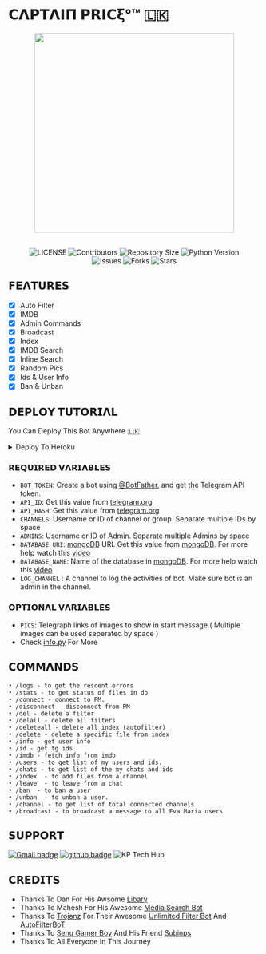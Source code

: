 # 𝗖𝝠𝝦𝝩𝝠𝝞𝝥 𝝦𝗥𝝞𝗖𝝽°™️ 🇱🇰 
</p>
<p align="center"><a href="https://t.me/MaX_Captain_Price_Robot"><img src="https://github.com/KisaraPesanjithPerera/Captain-Price/blob/main/database/logo.png" width="400"></a></p>
<p align="center">


<p align="center"> <br>
    <img src="https://img.shields.io/github/license/KisaraPesanjithPerera/Captain-Price?style=for-the-badge&logo=github" alt="LICENSE">
    <img src="https://img.shields.io/github/contributors/KisaraPesanjithPerera/Captain-Price?style=for-the-badge&logo=github" alt="Contributors">
    <img src="https://img.shields.io/github/repo-size/KisaraPesanjithPerera/Captain-Price?style=for-the-badge&logo=github" alt="Repository Size"> 
    <img src="https://img.shields.io/badge/python-3.9-green?style=for-the-badge&logo=appveyor" alt="Python Version">
 <br>   
    <img src="https://img.shields.io/github/issues/KisaraPesanjithPerera/Captain-Price?style=for-the-badge&logo=github" alt="Issues">
    <img src="https://img.shields.io/github/forks/KisaraPesanjithPerera/Captain-Price?style=for-the-badge&logo=github" alt="Forks">
    <img src="https://img.shields.io/github/stars/KisaraPesanjithPerera/Captain-Price?style=for-the-badge&logo=github" alt="Stars">
</p> 


## 𝗙𝗘𝝠𝝩𝗨𝗥𝗘𝗦

- [x] Auto Filter
- [x] IMDB
- [x] Admin Commands
- [x] Broadcast
- [x] Index
- [x] IMDB Search
- [x] Inline Search
- [x] Random Pics
- [x] Ids & User Info 
- [x] Ban & Unban 

 ## 𝗗𝗘𝗣𝗟𝝤𝝪 𝝩𝗨𝝩𝝤𝗥𝗜𝝠𝗟
You Can Deploy This Bot Anywhere 🇱🇰
 
<details><summary>Deploy To Heroku</summary>
<p>
<br>

 [![Deploy](https://www.herokucdn.com/deploy/button.svg)](https://heroku.com/deploy?template=https://github.com/KisaraPesanjithPerera/Captain-Price) 

</p>
</details>

### 𝗥𝗘𝗤𝗨𝗜𝗥𝗘𝗗 𝗩𝝠𝗥𝗜𝝠𝗕𝗟𝗘𝗦
* `BOT_TOKEN`: Create a bot using [@BotFather](https://telegram.dog/BotFather), and get the Telegram API token.
* `API_ID`: Get this value from [telegram.org](https://my.telegram.org/apps)
* `API_HASH`: Get this value from [telegram.org](https://my.telegram.org/apps)
* `CHANNELS`: Username or ID of channel or group. Separate multiple IDs by space
* `ADMINS`: Username or ID of Admin. Separate multiple Admins by space
* `DATABASE_URI`: [mongoDB](https://www.mongodb.com) URI. Get this value from [mongoDB](https://www.mongodb.com). For more help watch this [video](https://youtu.be/1G1XwEOnxxo)
* `DATABASE_NAME`: Name of the database in [mongoDB](https://www.mongodb.com). For more help watch this [video](https://youtu.be/1G1XwEOnxxo)
* `LOG_CHANNEL` : A channel to log the activities of bot. Make sure bot is an admin in the channel.
### 𝝤𝗣𝝩𝗜𝝤𝝢𝝠𝗟 𝗩𝝠𝗥𝗜𝝠𝗕𝗟𝗘𝗦
* `PICS`: Telegraph links of images to show in start message.( Multiple images can be used seperated by space )
* Check [info.py](https://github.com/KisaraPesanjithPerera/Captain-Price/blob/main/info.py) For More


## 𝗖𝝤𝗠𝗠𝝠𝝢𝗗𝗦
```
• /logs - to get the rescent errors
• /stats - to get status of files in db
• /connect - connect to PM.
• /disconnect - disconnect from PM
• /del - delete a filter
• /delall - delete all filters
• /deleteall - delete all index (autofilter)
• /delete - delete a specific file from index
• /info - get user info
• /id - get tg ids.
• /imdb - fetch info from imdb
• /users - to get list of my users and ids.
• /chats - to get list of the my chats and ids 
• /index  - to add files from a channel
• /leave  - to leave from a chat
• /ban  - to ban a user
• /unban  - to unban a user.
• /channel - to get list of total connected channels
• /broadcast - to broadcast a message to all Eva Maria users
```
## 𝗦𝗨𝗣𝗣𝝤𝗥𝝩
[![Gmail badge](https://img.shields.io/badge/Kisara-Pesanjith-Perera30302f?style=flat&logo=gmail)](mailto:kpwithworks@gmail.com)
[![github badge](https://img.shields.io/badge/Kisara-Pesanjith-Perera30302f?style=flat&logo=github)](https://github.com/KisaraPesanjithPerera)
![KP Tech Hub](https://img.shields.io/youtube/channel/subscribers/UC_-caKrhcU3J_ktLQYInwuw?label=KP%20Tech%20Hub&style=social)

## 𝗖𝗥𝗘𝗗𝗜𝝩𝗦 
 - Thanks To Dan For His Awsome [Libary](https://github.com/pyrogram/pyrogram)
 - Thanks To Mahesh For His Awesome [Media Search Bot](https://github.com/Mahesh0253/Media-Search-bot)
 - Thanks To [Trojanz](https://github.com/trojanzhex) For Their Awesome [Unlimited Filter Bot](https://github.com/TroJanzHEX/Unlimited-Filter-Bot) And [AutoFilterBoT](https://github.com/trojanzhex/auto-filter-bot)
 - Thanks To [Senu Gamer Boy](https://github.com/SenuGamerBoy) And His Friend [Subinps](https://github.com/Subinps)
 - Thanks To All Everyone In This Journey

